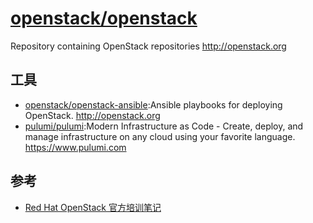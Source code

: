 # [openstack/openstack](https://github.com/openstack/openstack)

Repository containing OpenStack repositories <http://openstack.org>

## 工具

* [openstack/openstack-ansible](https://github.com/openstack/openstack-ansible):Ansible playbooks for deploying OpenStack. <http://openstack.org>
* [pulumi/pulumi](https://github.com/pulumi/pulumi):Modern Infrastructure as Code - Create, deploy, and manage infrastructure on any cloud using your favorite language. <https://www.pulumi.com>

## 参考

* [Red Hat OpenStack 官方培训笔记](https://wsgzao.github.io/post/openstack/)
